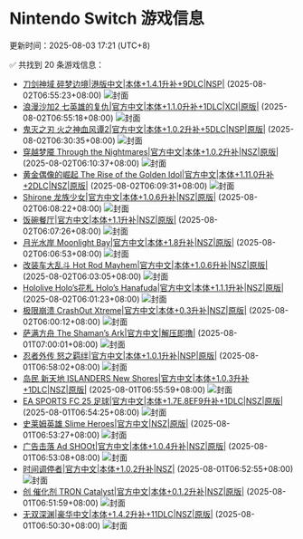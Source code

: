 # Nintendo Switch 游戏信息
更新时间：2025-08-03 17:21 (UTC+8)

✅ 共找到 20 条游戏信息：

- [刀剑神域 碎梦边境|港版中文|本体+1.4.1升补+9DLC|NSP|](https://www.gamer520.com/82727.html) (2025-08-02T06:55:23+08:00)
  ![封面](https://shared.cdn.queniuqe.com/store_item_assets/steam/apps/1858630/capsule_616x353_schinese.jpg?t=1727735851)
- [浪漫沙加2 七英雄的复仇|官方中文|本体+1.1.0升补+1DLC|XCI|原版|](https://www.gamer520.com/83900.html) (2025-08-02T06:55:18+08:00)
  ![封面](https://shared.cdn.queniuqe.com/store_item_assets/steam/apps/2455640/capsule_616x353_schinese.jpg?t=1729785678)
- [鬼灭之刃 火之神血风谭2|官方中文|本体+1.0.2升补+5DLC|NSP|原版|](https://www.gamer520.com/97137.html) (2025-08-02T06:30:35+08:00)
  ![封面](https://assets.nintendo.com/image/upload/ar_16:9,c_lpad,w_1240/b_white/f_auto/q_auto/ncom/software/switch/70010000086956/d13ae5d926b6c7ad34769073b7d91012d6ed55f0082600ab334ab941c9340060)
- [穿越梦魇 Through the Nightmares|官方中文|本体+1.0.2升补|NSZ|原版|](https://www.gamer520.com/94721.html) (2025-08-02T06:10:37+08:00)
  ![封面](https://assets.nintendo.com/image/upload/q_auto/f_auto/ncom/software/switch/70010000092096/4189ea558f7460a25c65b7295025a8572409b3ac7e87a3816f253fb2557edae8)
- [黄金偶像的崛起 The Rise of the Golden Idol|官方中文|本体+1.11.0升补+2DLC|NSZ|原版|](https://www.gamer520.com/84946.html) (2025-08-02T06:09:31+08:00)
  ![封面](https://shared.cdn.queniuqe.com/store_item_assets/steam/apps/2716400/capsule_616x353.jpg?t=1731440338)
- [Shirone 龙族少女|官方中文|本体+1.0.6升补|NSZ|原版|](https://www.gamer520.com/42307.html) (2025-08-02T06:08:22+08:00)
  ![封面](https://img-eshop.cdn.nintendo.net/i/6c722a2eb310f29347e12acbd0685a5813233de594d04a069618ffe24ec350b2.jpg?w=1000)
- [饭碗餐厅|官方中文|本体+1.1升补|NSZ|原版|](https://www.gamer520.com/60110.html) (2025-08-02T06:07:26+08:00)
  ![封面](https://img-eshop.cdn.nintendo.net/i/7f273f48fcf550ac9148905c8508275840275933dc20bc42091abbd8f39e337f.jpg?w=1000)
- [月光水岸 Moonlight Bay|官方中文|本体+1.8升补|NSZ|原版|](https://www.gamer520.com/75138.html) (2025-08-02T06:06:53+08:00)
  ![封面](https://shared.cdn.queniuqe.com/store_item_assets/steam/apps/1361400/capsule_616x353.jpg?t=1712790283)
- [改装车大乱斗 Hot Rod Mayhem|官方中文|本体+1.0.6升补|NSZ|原版|](https://www.gamer520.com/91379.html) (2025-08-02T06:03:05+08:00)
  ![封面](https://shared.cdn.queniuqe.com/store_item_assets/steam/apps/3062040/9472ceccc43695bff38ecd9464e022284260e71f/capsule_616x353.jpg?t=1743243579)
- [Hololive Holo’s花札 Holo’s Hanafuda|官方中文|本体+1.1.1升补|NSZ|原版|](https://www.gamer520.com/97045.html) (2025-08-02T06:01:23+08:00)
  ![封面](https://s1.imagehub.cc/images/2025/07/31/a1e2c79f7c13faa3726be3711b8abe96.jpg)
- [极限崩溃 CrashOut Xtreme|官方中文|本体+0.3升补|NSZ|原版|](https://www.gamer520.com/74875.html) (2025-08-02T06:00:12+08:00)
  ![封面](https://shared.cdn.queniuqe.com/store_item_assets/steam/apps/2096650/capsule_616x353.jpg?t=1684144487)
- [萨满方舟 The Shaman’s Ark|官方中文|解压即撸|](https://www.gamer520.com/97101.html) (2025-08-01T07:00:01+08:00)
  ![封面](https://shared.cdn.queniuqe.com/store_item_assets/steam/apps/2433860/84b84d50db41c084ac5d737924776bb92b479916/capsule_616x353.jpg?t=1753888422)
- [忍者外传 怒之羁绊|官方中文|本体+1.0.1升补|NSP|原版|](https://www.gamer520.com/97097.html) (2025-08-01T06:58:02+08:00)
  ![封面](https://shared.cdn.queniuqe.com/store_item_assets/steam/apps/2542120/88c23fd0a4ee2026717eb4b5ca3473c6dcd8c9d3/capsule_616x353.jpg?t=1752053750)
- [岛民 新天地 ISLANDERS New Shores|官方中文|本体+1.0.3升补+1DLC|NSZ|原版|](https://www.gamer520.com/95853.html) (2025-08-01T06:55:59+08:00)
  ![封面](https://img-eshop.cdn.nintendo.net/i/52be9d2faed36575a5d638ed048d1f8b751414f1dfd1d6ceaa79f3204da4bf4c.jpg?w=1000)
- [EA SPORTS FC 25 足球|官方中文|本体+1.7E.8EF9升补+1DLC|NSZ|原版|](https://www.gamer520.com/85474.html) (2025-08-01T06:54:25+08:00)
  ![封面](https://shared.cdn.queniuqe.com/store_item_assets/steam/apps/2669320/capsule_616x353.jpg?t=1724359060)
- [史莱姆英雄 Slime Heroes|官方中文|NSZ|原版|](https://www.gamer520.com/97142.html) (2025-08-01T06:53:27+08:00)
  ![封面](https://img-eshop.cdn.nintendo.net/i/85c8b7b4e8e160093c6134f24445f0db3926f8386306efbfa828cdc833be0e57.jpg?w=1920)
- [广告击落 Ad SHOOt|官方中文|本体+1.0.4升补|NSZ|原版|](https://www.gamer520.com/96248.html) (2025-08-01T06:53:08+08:00)
  ![封面](https://assets.nintendo.com/image/upload/ar_16:9,c_lpad,w_1240/b_white/f_auto/q_auto/ncom/software/switch/70010000097975/b9bd6a0609f9561182877c149e34eea389f0a4b23a6686f8ea3fedd2f93624ed)
- [时间调停者|官方中文|本体+1.0.2升补|NSZ|](https://www.gamer520.com/7749.html) (2025-08-01T06:52:55+08:00)
  ![封面](https://ig.freer.blog/upload/art_editor/20201208-1/cffe7bf8efcc18e5e187d2139b3d836a.jpg)
- [创 催化剂 TRON Catalyst|官方中文|本体+0.1.2升补|NSZ|原版|](https://www.gamer520.com/94617.html) (2025-08-01T06:51:59+08:00)
  ![封面](https://assets.nintendo.com/image/upload/ar_16:9,c_lpad,w_1240/b_white/f_auto/q_auto/ncom/software/switch/70010000089255/ec7b9a76c84e0bbd85d604e3f0ea294debcb549bf7bc8765d45d60d781e1138a)
- [无双深渊|豪华中文|本体+1.4.2升补+11DLC|NSZ|原版|](https://www.gamer520.com/88515.html) (2025-08-01T06:50:30+08:00)
  ![封面](https://shared.cdn.queniuqe.com/store_item_assets/steam/apps/3178350/f141c8544e12c1a3d146a1fab0880b1bf96d09de/capsule_616x353_tchinese.jpg?t=1739422059)
